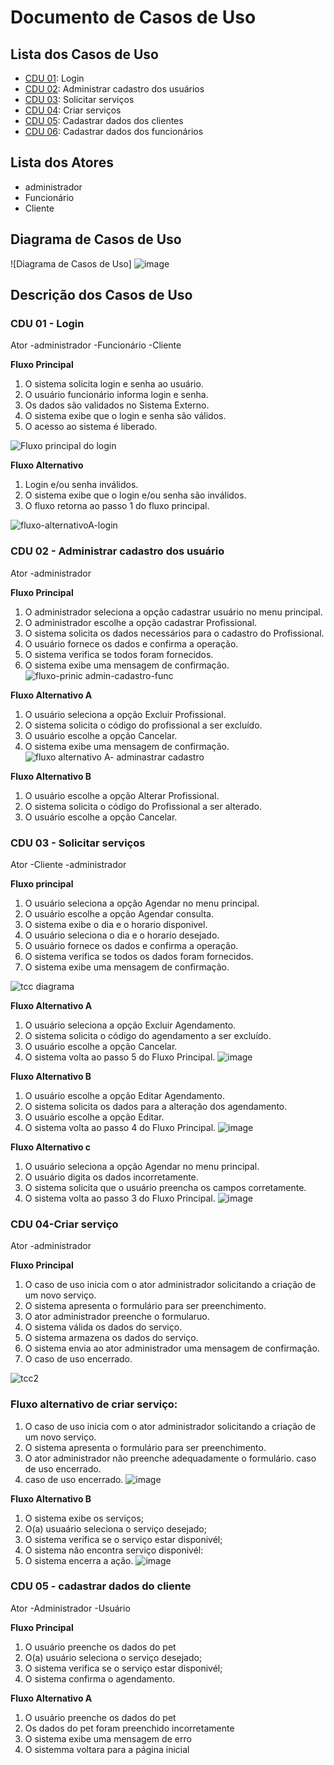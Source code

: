 # Documento de Casos de Uso

## Lista dos Casos de Uso

 - [CDU 01](#CDU-01): Login
 - [CDU 02](#CDU-02): Administrar cadastro dos usuários
 - [CDU 03](#CDU-03): Solicitar serviços
 - [CDU 04](#CDU-04): Criar serviços
 - [CDU 05](#CDU-05): Cadastrar dados dos clientes
 - [CDU 06](#CDU-06): Cadastrar dados dos funcionários

## Lista dos Atores
- administrador <br>
- Funcionário <br>
- Cliente

## Diagrama de Casos de Uso

![Diagrama de Casos de Uso] ![image](https://user-images.githubusercontent.com/111608418/207932705-c77ce4ea-4a61-4017-a72d-7b2836bde76a.png)

## Descrição dos Casos de Uso

### CDU 01 - Login
Ator
-administrador
-Funcionário
-Cliente 

**Fluxo Principal**

1. O sistema solicita login e senha ao usuário. 
2. O usuário funcionário informa login e senha. 
3. Os dados são validados no Sistema Externo. 
4. O sistema exibe que o login e senha são válidos. 
5. O acesso ao sistema é liberado.

![Fluxo principal do login ](https://user-images.githubusercontent.com/111400121/201171669-6671bf8f-59bc-401e-a0d1-35ab5a762f33.jpg)


**Fluxo Alternativo**

1. Login e/ou senha inválidos.
2. O sistema exibe que o login e/ou senha são inválidos. 
3. O fluxo retorna ao passo 1 do fluxo principal.

![fluxo-alternativoA-login](https://user-images.githubusercontent.com/111400121/201171890-984f30a1-8127-4395-9891-f5edc97d229f.jpg)


### CDU 02 - Administrar cadastro dos usuário

Ator
-administrador

**Fluxo Principal** 

1. O administrador seleciona a opção cadastrar usuário no menu principal. 
2. O administrador escolhe a opção cadastrar Profissional.
3. O sistema solicita os dados necessários para o cadastro do Profissional.
4. O usuário fornece os dados e confirma a operação.
5. O sistema verifica se todos foram fornecidos.
6. O sistema exibe uma mensagem de confirmação.
![fluxo-prinic admin-cadastro-func](https://user-images.githubusercontent.com/111400121/201172431-b8740282-5b61-4b80-9889-9b1f862f6e5d.jpg)

**Fluxo Alternativo A**
 
1. O usuário seleciona a opção Excluir Profissional. 
2. O sistema solicita o código do profissional a ser excluído. 
3. O usuário escolhe a opção Cancelar.
4. O sistema exibe uma mensagem de confirmação.
![fluxo alternativo   A- adminastrar cadastro](https://user-images.githubusercontent.com/111400121/201172605-a369bb32-dadd-4c65-a39b-744a6cd26fec.jpg)


**Fluxo Alternativo B**
 
1. O usuário escolhe a opção Alterar Profissional. 
2. O sistema solicita o código do Profissional a ser alterado. 
3. O usuário escolhe a opção Cancelar.


### CDU 03 - Solicitar serviços
Ator
-Cliente
-administrador

 **Fluxo principal**
1. O usuário seleciona a opção Agendar no menu principal.
2. O usuário escolhe a opção Agendar consulta.
3. O sistema exibe o dia e o horario disponivel.
4. O usuário seleciona o dia e o horario desejado.
5. O usuário fornece os dados e confirma a operação.
6. O sistema verifica se todos os dados foram fornecidos.
7. O sistema exibe uma mensagem de confirmação. 


![tcc diagrama](https://user-images.githubusercontent.com/111608418/207936561-63d9470c-cfc0-4074-b19e-af35979491fc.png)

**Fluxo Alternativo A**
1. O usuário seleciona a opção Excluir Agendamento. 
2. O sistema solicita o código do agendamento a ser excluído. 
3. O usuário escolhe a opção Cancelar. 
4. O sistema volta ao passo 5 do Fluxo Principal.
![image](https://user-images.githubusercontent.com/111608418/206539554-8e30512b-17b3-4dfc-a13d-37b332c8a130.png)


**Fluxo Alternativo B**
1. O usuário escolhe a opção Editar Agendamento. 
2. O sistema solicita os dados para a alteração dos agendamento. 
3. O usuário escolhe a opção Editar. 
4. O sistema volta ao passo 4 do Fluxo Principal.
![image](https://user-images.githubusercontent.com/111400121/206534271-197133fe-4c63-4ea3-80fa-ccc34d3021d0.png)


**Fluxo Alternativo c**
1. O usuário seleciona a opção Agendar no menu principal.
2. O usuário digita os dados incorretamente.
3. O sistema solicita que o usuário preencha os campos corretamente.
4. O sistema volta ao passo 3 do Fluxo Principal.
![image](https://user-images.githubusercontent.com/111400121/206539112-4d46892b-d342-4a8b-99b6-602fa700f16b.png)


### CDU 04-Criar serviço
Ator
-administrador

**Fluxo Principal**

1. O caso de uso inicia com o ator administrador solicitando a criação de um novo serviço.
2. O sistema apresenta o formulário para ser preenchimento.
3. O ator administrador preenche o formularuo.
4. O sistema válida os dados do serviço.
5. O sistema armazena os dados do serviço.
6. O sistema envia ao ator administrador uma mensagem de confirmação.
7. O caso de uso encerrado.

![tcc2](https://user-images.githubusercontent.com/111608418/207936240-830c3799-f46d-444f-9f39-00e2b2eefdac.png)

### Fluxo alternativo de criar serviço:

1. O caso de uso inicia com o ator administrador solicitando a criação de um novo serviço.
2. O sistema apresenta o formulário para ser preenchimento.
3. O ator administrador não preenche adequadamente o formulário. caso de uso encerrado.
4. caso de uso encerrado.
![image](https://user-images.githubusercontent.com/111400121/200863985-f4bb1677-bc14-4889-9b89-6d295415e955.png)



**Fluxo Alternativo B**
1. O sistema exibe os serviços;
2. O(a) usuaário seleciona o serviço desejado;
3. O sistema verifica se o serviço estar disponivél;
4. O sistema não encontra serviço disponivél:
5. O sistema encerra a ação.
![image](https://user-images.githubusercontent.com/111400121/203131896-67fdef28-c9af-484e-b887-e34e4e32982e.png)

### CDU 05 - cadastrar dados do cliente
Ator
-Administrador
-Usuário

**Fluxo Principal**
1. O usuário preenche os dados do pet
2. O(a) usuário seleciona o serviço desejado;
3. O sistema verifica se o serviço estar disponivél;
4. O sistema confirma o agendamento.

**Fluxo Alternativo A**
1. O usuário preenche os dados do pet
2. Os dados do pet foram preenchido incorretamente
3. O sistema exibe uma mensagem de erro
4. O sistemma voltara para a página inicial




